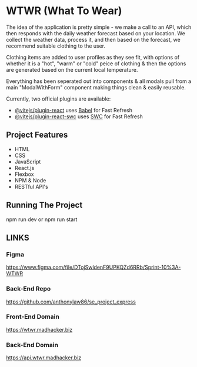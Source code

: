 # WTWR (What To Wear)

The idea of the application is pretty simple - we make a call to an API, which then responds with the daily weather forecast based on your location. We collect the weather data, process it, and then based on the forecast, we recommend suitable clothing to the user.

Clothing items are added to user profiles as they see fit, with options of whether it is a "hot", "warm" or "cold" peice of clothing & then the options are generated based on the current local temperature.

Everything has been seperated out into components & all modals pull from a main "ModalWithForm" component making things clean & easily reusable.

Currently, two official plugins are available:

- [@vitejs/plugin-react](https://github.com/vitejs/vite-plugin-react/blob/main/packages/plugin-react/README.md) uses [Babel](https://babeljs.io/) for Fast Refresh
- [@vitejs/plugin-react-swc](https://github.com/vitejs/vite-plugin-react-swc) uses [SWC](https://swc.rs/) for Fast Refresh

## Project Features

- HTML
- CSS
- JavaScript
- React.js
- Flexbox
- NPM & Node
- RESTful API's

## Running The Project

npm run dev or npm run start

## LINKS

### Figma

https://www.figma.com/file/DTojSwldenF9UPKQZd6RRb/Sprint-10%3A-WTWR

### Back-End Repo

https://github.com/anthonylaw86/se_project_express

### Front-End Domain

https://wtwr.madhacker.biz

### Back-End Domain

https://api.wtwr.madhacker.biz
